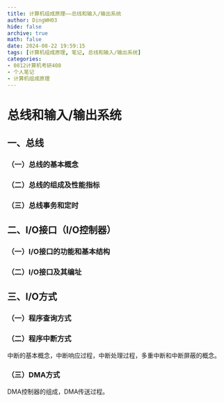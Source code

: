 ```yaml
---
title: 计算机组成原理——总线和输入/输出系统
author: DingWH03
hide: false
archive: true
math: false
date: 2024-08-22 19:59:15
tags: [计算机组成原理, 笔记, 总线和输入/输出系统]
categories: 
- 0812计算机考研408
- 个人笔记
- 计算机组成原理
---
```

# 总线和输入/输出系统

## 一、总线

### （一）总线的基本概念

### （二）总线的组成及性能指标

### （三）总线事务和定时

## 二、I/O接口（I/O控制器）

### （一）I/O接口的功能和基本结构

### （二）I/O接口及其编址

## 三、I/O方式

### （一）程序查询方式

### （二）程序中断方式

中断的基本概念，中断响应过程，中断处理过程，多重中断和中断屏蔽的概念。

### （三）DMA方式

DMA控制器的组成，DMA传送过程。
